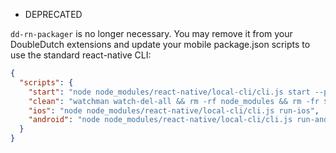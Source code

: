 * DEPRECATED

`dd-rn-packager` is no longer necessary.  You may remove it from your DoubleDutch extensions and update your mobile package.json scripts to use the standard react-native CLI:

```json
{
  "scripts": {
    "start": "node node_modules/react-native/local-cli/cli.js start --port 8081",
    "clean": "watchman watch-del-all && rm -rf node_modules && rm -fr $TMPDIR/react-* && rm -rf ios/build && (yarn || npm i)",
    "ios": "node node_modules/react-native/local-cli/cli.js run-ios",
    "android": "node node_modules/react-native/local-cli/cli.js run-android"
  }
}
```
